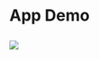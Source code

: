 <!-- # Flask_Deployment_Price_Prediction -->
<h1> App Demo </p>
<img src="Screen Shot 2022-11-28 at 12.48.05 AM.png">
